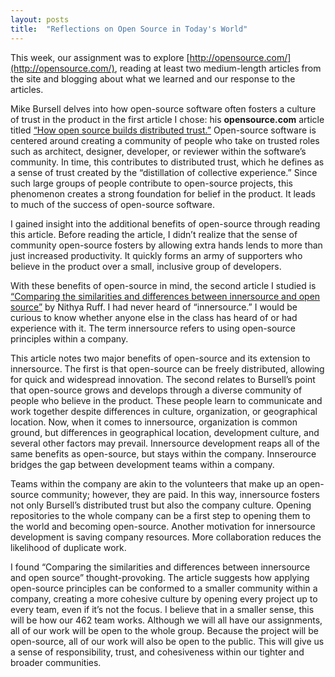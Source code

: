 ```yaml
---
layout: posts
title:  "Reflections on Open Source in Today's World"
---
```

This week, our assignment was to explore [http://opensource.com/](http://opensource.com/), reading at least two medium-length articles from the site and blogging about what we learned and our response to the articles. 

Mike Bursell delves into how open-source software often fosters a culture of trust in the product in the first article I chose: his **opensource.com** article titled [“How open source builds distributed trust.”](https://opensource.com/article/21/1/open-source-distributed-trust) Open-source software is centered around creating a community of people who take on trusted roles such as architect, designer, developer, or reviewer within the software’s community. In time, this contributes to distributed trust, which he defines as a sense of trust created by the “distillation of collective experience.” Since such large groups of people contribute to open-source projects, this phenomenon creates a strong foundation for belief in the product. It leads to much of the success of open-source software.

I gained insight into the additional benefits of open-source through reading this article. Before reading the article, I didn’t realize that the sense of community open-source fosters by allowing extra hands lends to more than just increased productivity. It quickly forms an army of supporters who believe in the product over a small, inclusive group of developers.

With these benefits of open-source in mind, the second article I studied is [“Comparing the similarities and differences between innersource and open source”](https://opensource.com/article/20/11/inner-source) by Nithya Ruff. I had never heard of “innersource.” I would be curious to know whether anyone else in the class has heard of or had experience with it. The term innersource refers to using open-source principles within a company. 

This article notes two major benefits of open-source and its extension to innersource. The first is that open-source can be freely distributed, allowing for quick and widespread innovation. The second relates to Bursell’s point that open-source grows and develops through a diverse community of people who believe in the product. These people learn to communicate and work together despite differences in culture, organization, or geographical location. Now, when it comes to innersource, organization is common ground, but differences in geographical location, development culture, and several other factors may prevail. Innersource development reaps all of the same benefits as open-source, but stays within the company. Innserource bridges the gap between development teams within a company. 

Teams within the company are akin to the volunteers that make up an open-source community; however, they are paid. In this way, innersource fosters not only Bursell’s distributed trust but also the company culture. Opening repositories to the whole company can be a first step to opening them to the world and becoming open-source. Another motivation for innersource development is saving company resources. More collaboration reduces the likelihood of duplicate work. 

I found “Comparing the similarities and differences between innersource and open source” thought-provoking. The article suggests how applying open-source principles can be conformed to a smaller community within a company, creating a more cohesive culture by opening every project up to every team, even if it’s not the focus. I believe that in a smaller sense, this will be how our 462 team works. Although we will all have our assignments, all of our work will be open to the whole group. Because the project will be open-source, all of our work will also be open to the public. This will give us a sense of responsibility, trust, and cohesiveness within our tighter and broader communities.
